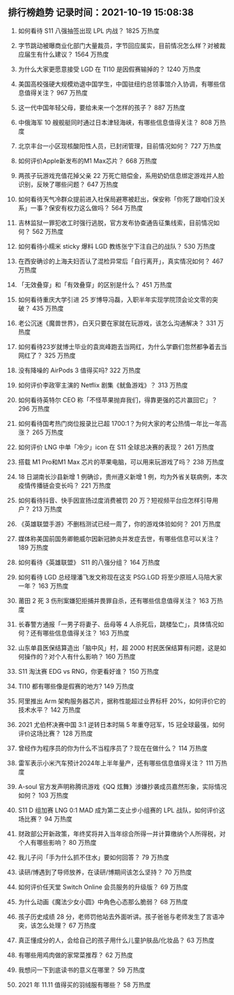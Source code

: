 
## 排行榜趋势 记录时间：2021-10-19 15:08:38
  
  1. 如何看待 S11 八强抽签出现 LPL 内战？ 1825 万热度
    
  2. 字节跳动被曝商业化部门大量裁员，字节回应属实，目前情况怎么样？对被裁应届生有什么建议？ 1564 万热度
    
  3. 为什么大家更愿意接受 LGD 在 TI10 是因假赛输掉的？ 1240 万热度
    
  4. 美国高校强硬大规模劝退中国学生，中国驻纽约总领事馆介入协调，有哪些信息值得关注？ 967 万热度
    
  5. 这一代中国年轻父母，要给未来一个怎样的孩子？ 887 万热度
    
  6. 中俄海军 10 艘舰艇同时通过日本津轻海峡，有哪些信息值得关注？ 808 万热度
    
  7. 北京丰台一小区现核酸阳性人员，已封闭管理，目前情况如何？ 727 万热度
    
  8. 如何评价Apple新发布的M1 Max芯片？ 668 万热度
    
  9. 两孩子玩游戏充值花掉父亲 22 万死亡赔偿金，系用奶奶信息绑定游戏并人脸识别，反映了哪些问题？ 647 万热度
    
  10. 如何看待天气冷群众提前进入社保局避寒被赶出，保安称「你死了跟咱们没关系」一事？保安有权力这么做吗？ 564 万热度
    
  11. 吉林监狱一罪犯收工时强行逃脱，官方发布协查通告征集线索，目前情况如何？ 562 万热度
    
  12. 如何看待小糯米 sticky 爆料 LGD 教练张宁下注自己的战队？ 530 万热度
    
  13. 在西安确诊的上海夫妇否认了混检异常后「自行离开」，真实情况如何？ 467 万热度
    
  14. 「无效叠穿」和「有效叠穿」的区别是什么？ 451 万热度
    
  15. 如何看待重庆大学引进 25 岁博导冯磊，入职半年实现学院顶会论文零的突破？ 435 万热度
    
  16. 老公沉迷《魔兽世界》，白天只要在家就在玩游戏，该怎么沟通解决？ 331 万热度
    
  17. 如何看待23岁就博士毕业的袁岚峰跑去当网红，为什么学霸们忽然都争着去当网红了？ 325 万热度
    
  18. 没有降噪的 AirPods 3 值得买吗? 322 万热度
    
  19. 如何评价李政宰主演的 Netflix 剧集《鱿鱼游戏》？ 313 万热度
    
  20. 如何看待英特尔 CEO 称「不怪苹果抛弃我们，得靠更强的芯片赢回它」？ 296 万热度
    
  21. 如何看待国考热门岗位报录比已超 1700:1？为何大家的考公热情一年比一年高涨？ 265 万热度
    
  22. 如何评价 LNG 中单「冷少」icon 在 S11 全球总决赛的表现？ 261 万热度
    
  23. 搭载 M1 Pro和M1 Max 芯片的苹果电脑，可以用来玩游戏了吗？ 238 万热度
    
  24. 18 日湖南长沙县新增 1 例确诊，贵州遵义新增 1 例，均为外省关联病例，本次疫情传播链会变长吗？ 221 万热度
    
  25. 如何看待抖音、快手因宣扬过度消费被罚 20 万？短视频平台应怎样引导用户？ 213 万热度
    
  26. 《英雄联盟手游》不删档测试已经一周了，你的游戏体验如何？ 201 万热度
    
  27. 媒体称美国前国务卿鲍威尔因新冠肺炎并发症去世，有哪些信息可以关注？ 189 万热度
    
  28. 如何看待《英雄联盟》 S11 的八强分组？ 164 万热度
    
  29. 如何看待 LGD 总经理潘飞发文称现在这支 PSG.LGD 将至少原班人马陪大家一年？ 163 万热度
    
  30. 莆田 2 死 3 伤刑案嫌犯拒捕并畏罪自杀，还有哪些信息值得关注？ 163 万热度
    
  31. 长春警方通报「一男子将妻子、岳母等 4 人杀死后，跳楼坠亡」，具体情况如何？还有哪些信息值得关注？ 163 万热度
    
  32. 山东单县医保结算造出「脑中风」村，超 2000 村民医保结算有问题，这是如何操作的？对个人有什么影响？ 160 万热度
    
  33. S11 淘汰赛 EDG vs RNG，你更看好谁？ 150 万热度
    
  34. TI10 都有哪些像是假赛的地方? 149 万热度
    
  35. 阿里推出 Arm 架构服务器芯片，据称性能超过业界标杆 20%，如何评价它的技术水平？ 142 万热度
    
  36. 2021 尤伯杯决赛中国 3:1 逆转日本时隔 5 年重夺冠军，15 冠全球最强，如何评价这场比赛？ 128 万热度
    
  37. 曾经作为程序员的你为什么不当程序员了？现在在做什么？ 114 万热度
    
  38. 雷军表示小米汽车预计2024年上半年量产，还有哪些信息值得关注？ 111 万热度
    
  39. A-soul 官方发声明称腾讯游戏《QQ 炫舞》涉嫌抄袭成员嘉然形象，实际情况如何？ 103 万热度
    
  40. S11 D 组加赛 LNG 0:1 MAD 成为第二支止步小组赛的 LPL 战队，如何评价这场比赛？ 94 万热度
    
  41. 财政部公开新政策，年终奖将并入当年综合所得一并计算缴纳个人所得税，对个人有哪些影响？ 80 万热度
    
  42. 我儿子问「手为什么抓不住水」要如何回答？ 79 万热度
    
  43. 读研/博遇到了导师放养，在读研/博期间该怎么坚持？ 70 万热度
    
  44. 如何评价任天堂 Switch Online 会员服务的升级版？ 69 万热度
    
  45. 为什么动画《魔法少女小圆》中角色心态那么脆弱？ 68 万热度
    
  46. 孩子历史成绩 28 分，老师罚他站去外面听讲。孩子爸爸与老师发生了言语冲突，该怎么处理？ 67 万热度
    
  47. 真正懂成分的人，会给自己的孩子用什么儿童护肤品/化妆品？ 63 万热度
    
  48. 有哪些用鸡肉做的家常菜推荐？ 62 万热度
    
  49. 我想问一下到底读书的意义在哪里？ 59 万热度
    
  50. 2021 年 11.11 值得买的羽绒服有哪些？ 58 万热度
    